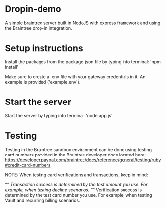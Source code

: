 # Dropin-demo
A simple braintree server built in NodeJS with express framework and using the Braintree drop-in integration.

# Setup instructions
Install the packages from the package-json file by typing into terminal: 'npm install'

Make sure to create a .env file with your gateway credentials in it. An example is provided ('example.env').

# Start the server
Start the server by typing into terminal: 'node app.js'

# Testing
Testing in the Braintree sandbox environment can be done using testing card numbers provided in the Braintree developer docs located here:
https://developer.paypal.com/braintree/docs/reference/general/testing/ruby#credit-card-numbers

NOTE:
When testing card verifications and transactions, keep in mind:

“*” Transaction success is determined by the test amount you use. For example, when testing decline scenarios.
“*” Verification success is determined by the test card number you use. For example, when testing Vault and recurring billing scenarios.

